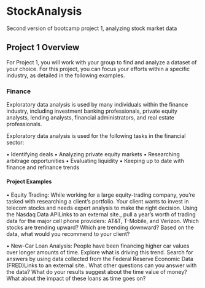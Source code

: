# StockAnalysis
Second version of bootcamp project 1, analyzing stock market data

## Project 1 Overview

For Project 1, you will work with your group to find and analyze a dataset of your choice.
For this project, you can focus your efforts within a specific industry, as detailed in the following examples.

### Finance

Exploratory data analysis is used by many individuals within the finance industry, including investment banking professionals, private equity analysts, lending analysts, financial administrators, and real estate professionals.

Exploratory data analysis is used for the following tasks in the financial sector:

• Identifying deals
• Analyzing private equity markets
• Researching arbitrage opportunities
• Evaluating liquidity
• Keeping up to date with finance and refinance trends

#### Project Examples

• Equity Trading: While working for a large equity-trading company, you’re tasked with researching a client’s portfolio. Your client wants to invest in telecom stocks and needs expert analysis to make the right decision. Using the Nasdaq Data APILinks to an external site., pull a year’s worth of trading data for the major cell phone providers: AT&T, T-Mobile, and Verizon. Which stocks are trending upward? Which are trending downward? Based on the data, what would you recommend to your client?

• New-Car Loan Analysis: People have been financing higher car values over longer amounts of time. Explore what is driving this trend. Search for answers by using data collected from the Federal Reserve Economic Data (FRED)Links to an external site.. What other questions can you answer with the data? What do your results suggest about the time value of money? What about the impact of these loans as time goes on?
